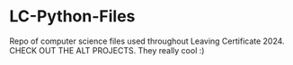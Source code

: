 # LC-Python-Files
Repo of computer science files used throughout Leaving Certificate 2024.
CHECK OUT THE ALT PROJECTS. They really cool :)
